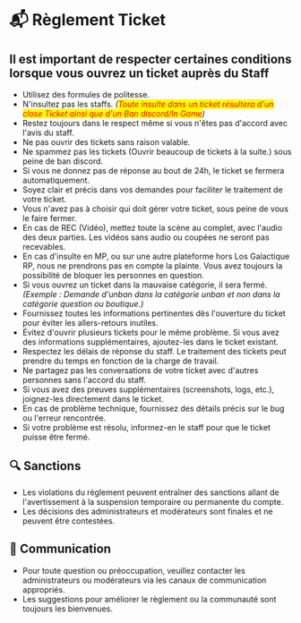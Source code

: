 # 📬 Règlement Ticket

## Il est important de respecter certaines conditions lorsque vous ouvrez un ticket auprès du Staff

* Utilisez des formules de politesse.
* N'insultez pas les staffs. _(<mark style="color:red;">Toute insulte dans un ticket résultera d'un close Ticket ainsi que d'un Ban discord/In Game</mark>)_
* Restez toujours dans le respect même si vous n'êtes pas d'accord avec l'avis du staff.
* Ne pas ouvrir des tickets sans raison valable.
* Ne spammez pas les tickets (Ouvrir beaucoup de tickets à la suite.) sous peine de ban discord.
* Si vous ne donnez pas de réponse au bout de 24h, le ticket se fermera automatiquement.
* Soyez clair et précis dans vos demandes pour faciliter le traitement de votre ticket.
* Vous n'avez pas à choisir qui doit gérer votre ticket, sous peine de vous le faire fermer.
* En cas de REC (Vidéo), mettez toute la scène au complet, avec l'audio des deux parties. Les vidéos sans audio ou coupées ne seront pas recevables.
* En cas d'insulte en MP, ou sur une autre plateforme hors Los Galactique RP, nous ne prendrons pas en compte la plainte. Vous avez toujours la possibilité de bloquer les personnes en question.
* Si vous ouvrez un ticket dans la mauvaise catégorie, il sera fermé. _(Exemple : Demande d'unban dans la catégorie unban et non dans la catégorie question ou boutique.)_
* Fournissez toutes les informations pertinentes dès l'ouverture du ticket pour éviter les allers-retours inutiles.
* Évitez d'ouvrir plusieurs tickets pour le même problème. Si vous avez des informations supplémentaires, ajoutez-les dans le ticket existant.
* Respectez les délais de réponse du staff. Le traitement des tickets peut prendre du temps en fonction de la charge de travail.
* Ne partagez pas les conversations de votre ticket avec d'autres personnes sans l'accord du staff.
* Si vous avez des preuves supplémentaires (screenshots, logs, etc.), joignez-les directement dans le ticket.
* En cas de problème technique, fournissez des détails précis sur le bug ou l'erreur rencontrée.
* Si votre problème est résolu, informez-en le staff pour que le ticket puisse être fermé.

## 🔍 Sanctions

* Les violations du règlement peuvent entraîner des sanctions allant de l'avertissement à la suspension temporaire ou permanente du compte.
* Les décisions des administrateurs et modérateurs sont finales et ne peuvent être contestées.

## 📢 Communication

* Pour toute question ou préoccupation, veuillez contacter les administrateurs ou modérateurs via les canaux de communication appropriés.
* Les suggestions pour améliorer le règlement ou la communauté sont toujours les bienvenues.